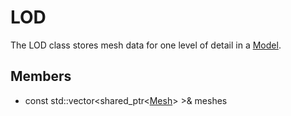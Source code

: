 # LOD #
The LOD class stores mesh data for one level of detail in a [Model](Model.md).

##  Members ##
- const std::vector<shared_ptr<[Mesh](Mesh)\> \>& meshes